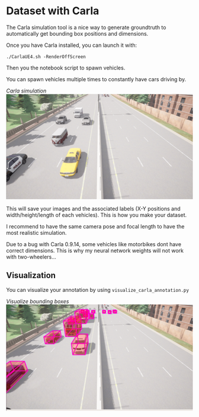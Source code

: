 # Dataset with Carla

The Carla simulation tool is a nice way to generate groundtruth to automatically get bounding box positions and dimensions.

Once you have Carla installed, you can launch it with:

```
./CarlaUE4.sh -RenderOffScreen
```

Then you the notebook script to spawn vehicles.

You can spawn vehicles multiple times to constantly have cars driving by.

<p>
<em>Carla simulation</em></br>
<img src="carla_simulation.png"  width="600" alt>
</p>

This will save your images and the associated labels (X-Y positions and width/height/length of each vehicles). This is how you make your dataset.

I recommend to have the same camera pose and focal length to have the most realistic simulation.

Due to a bug with Carla 0.9.14, some vehicles like motorbikes dont have correct dimensions. This is why my neural network weights will not work with two-wheelers...

## Visualization

You can visualize your annotation by using `visualize_carla_annotation.py`

<p>
<em>Visualize bounding boxes</em></br>
<img src="visualize_carla_annotation.png"  width="600" alt>
</p>